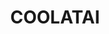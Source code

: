 ---
lastmod: '2025-04-06T06:05:20+00:00'
latitude: -29.441821
layout: suburb
longitude: 150.547545
postcode: '2402'
state: NSW
title: COOLATAI
url: /nsw/coolatai/
---